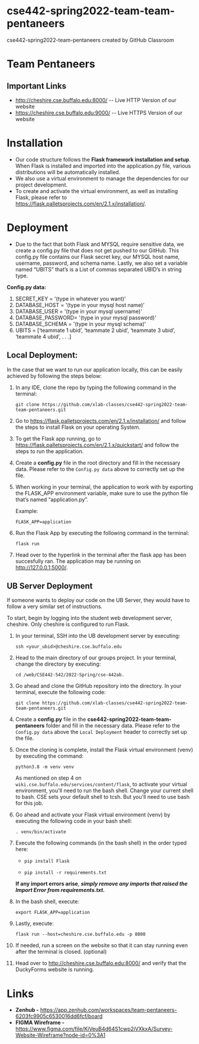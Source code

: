 # cse442-spring2022-team-team-pentaneers
cse442-spring2022-team-pentaneers created by GitHub Classroom

# **Team Pentaneers**

## **Important Links**
 * http://cheshire.cse.buffalo.edu:8000/ -- Live HTTP Version of our website
 * https://cheshire.cse.buffalo.edu:9000/ -- Live HTTPS Version of our website


# **Installation**
 * Our code structure follows the **Flask framework installation and setup**. When Flask is installed and imported into the application.py file, various distributions will be automatically installed.
 * We also use a virtual environment to manage the dependencies for our project development.
 * To create and activate the virtual environment, as well as installing Flask, please refer to https://flask.palletsprojects.com/en/2.1.x/installation/.

# **Deployment**
 * Due to the fact that both Flask and MYSQL require sensitive data, we create a config.py file that does not get pushed to our GitHub. This config.py file contains our Flask secret key, our MYSQL host name, username, password, and schema name. Lastly, we also set a variable named “UBITS” that’s is a List of commas separated UBID’s in string type.

**Config.py data:**
1. SECRET_KEY = '(type in whatever you want)'
2. DATABASE_HOST = '(type in your mysql host name)'
3. DATABASE_USER = '(type in your mysql username)'
4. DATABASE_PASSWORD= '(type in your mysql password)'
5. DATABASE_SCHEMA = '(type in your mysql schema)'
6. UBITS = [‘teammate 1 ubid’, ‘teammate 2 ubid’, ‘teammate 3 ubid’, ‘teammate 4 ubid’, . . .]

## **Local Deployment:**
In the case that we want to run our application locally, this can be easily achieved by following the steps below:
1. In any IDE, clone the repo by typing the following command in the terminal:
    ```
    git clone https://github.com/xlab-classes/cse442-spring2022-team-team-pentaneers.git
    ```
2. Go to  https://flask.palletsprojects.com/en/2.1.x/installation/ and follow the steps to install Flask on your operating System.

3. To get the Flask app running, go to https://flask.palletsprojects.com/en/2.1.x/quickstart/ and follow the steps to run the application.

4. Create a **config.py** file in the root directory and fill in the necessary data. Please refer to the ```Config.py data``` above to correctly set up the file. 

5. When working in your terminal, the application to work with by exporting the FLASK_APP environment variable, make sure to use the python file that’s named “application.py”.

    Example:
    ```
    FLASK_APP=application
    ```

6. Run the Flask App by executing the following command in the terminal:
    ```
    flask run
    ```
7. Head over to the hyperlink in the terminal after the flask app has been succesfully ran. The application may be running on http://127.0.0.1:5000/.

## **UB Server Deployment**
If someone wants to deploy our code on the UB Server, they would have to follow a very similar set of instructions.

To start, begin by logging into the student web development server, cheshire. Only cheshire is configured to run Flask.

1. In your terminal, SSH into the UB development server by executing:
    ```
    ssh <your_ubid>@cheshire.cse.buffalo.edu
    ```
2. Head to the main directory of our groups project. In your terminal, change the directory by executing:
    ```
    cd /web/CSE442-542/2022-Spring/cse-442ab.
    ```
3. Go ahead and clone the GitHub repository into the directory. In your terminal, execute the following code:
    ```
    git clone https://github.com/xlab-classes/cse442-spring2022-team-team-pentaneers.git
    ```

4. Create a **config.py** file in the **cse442-spring2022-team-team-pentaneers** folder and fill in the necessary data. Please refer to the ```Config.py data``` above the ```Local Deployment``` header to correctly set up the file. 

5. Once the cloning is complete, install the Flask virtual environment (venv) by executing the command:
    ```
    python3.8 -m venv venv
    ```

    As mentioned on step 4 on ```wiki.cse.buffalo.edu/services/content/flask```, to activate your virtual environment, you'll need to run the bash shell. Change your current shell to bash. CSE sets your default shell to tcsh. But you'll need to use bash for this job.

6. Go ahead and activate your Flask virtual environment (venv) by executing the following code in your bash shell:
    ```
    . venv/bin/activate
    ```

7. Execute the following commands (in the bash shell) in the order typed here:
    *     pip install Flask
    *     pip install -r requirements.txt
    

    **If any import errors arise**, ***simply remove any imports that raised the Import Error from requirements.txt.***

8. In the bash shell, execute:
    ```
    export FLASK_APP=application
    ```
9. Lastly, execute:
    ```
    flask run --host=cheshire.cse.buffalo.edu -p 8000
    ```
10. If needed, run a screen on the website so that it can stay running even after the terminal is closed. (optional)

11. Head over to http://cheshire.cse.buffalo.edu:8000/ and verify that the DuckyForms website is running.


# **Links**
 * **Zenhub -** https://app.zenhub.com/workspaces/team-pentaneers-6203fc9905c6530016dd6fcf/board
 * **FIGMA Wireframe -** https://www.figma.com/file/KiVeuB4d64S1cwp2iVXkxA/Survey-Website-Wireframe?node-id=0%3A1
